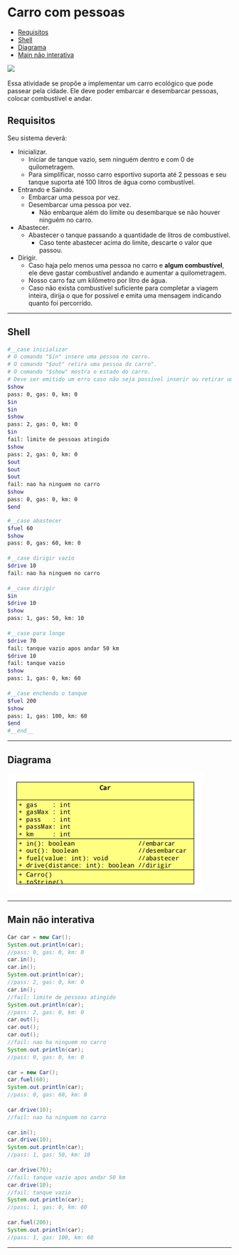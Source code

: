 # Carro com pessoas

<!--TOC_BEGIN-->
- [Requisitos](#requisitos)
- [Shell](#shell)
- [Diagrama](#diagrama)
- [Main não interativa](#main-não-interativa)
<!--TOC_END-->
![](figura.jpg)

Essa atividade se propõe a implementar um carro ecológico que pode passear pela cidade. Ele deve poder embarcar e desembarcar pessoas, colocar combustível e andar.


## Requisitos
Seu sistema deverá:

- Inicializar.
    - Iniciar de tanque vazio, sem ninguém dentro e com 0 de quilometragem.
    - Para simplificar, nosso carro esportivo suporta até 2 pessoas e seu tanque suporta até 100 litros de água como combustível.
- Entrando e Saindo.
    - Embarcar uma pessoa por vez.
    - Desembarcar uma pessoa por vez.
        - Não embarque além do limite ou desembarque se não houver ninguém no carro.
- Abastecer.
    - Abastecer o tanque passando a quantidade de litros de combustível.
        - Caso tente abastecer acima do limite, descarte o valor que passou.
- Dirigir.
    - Caso haja pelo menos uma pessoa no carro e **algum combustível**, ele deve gastar combustível andando e aumentar a quilometragem.
    - Nosso carro faz um kilômetro por litro de água.
    - Caso não exista combustível suficiente para completar a viagem inteira, dirija o que for possível e emita uma mensagem indicando quanto foi percorrido.


***
## Shell

```bash
#__case inicializar
# O comando "$in" insere uma pessoa no carro.
# O comando "$out" retira uma pessoa do carro".
# O comando "$show" mostra o estado do carro.
# Deve ser emitido um erro caso não seja possível inserir ou retirar uma pessoa.
$show
pass: 0, gas: 0, km: 0
$in
$in
$show
pass: 2, gas: 0, km: 0
$in
fail: limite de pessoas atingido
$show
pass: 2, gas: 0, km: 0
$out
$out
$out
fail: nao ha ninguem no carro
$show
pass: 0, gas: 0, km: 0
$end
```

```bash
#__case abastecer
$fuel 60
$show
pass: 0, gas: 60, km: 0

#__case dirigir vazio
$drive 10
fail: nao ha ninguem no carro

#__case dirigir
$in
$drive 10
$show
pass: 1, gas: 50, km: 10

#__case para longe
$drive 70
fail: tanque vazio apos andar 50 km
$drive 10
fail: tanque vazio
$show
pass: 1, gas: 0, km: 60

#__case enchendo o tanque
$fuel 200
$show
pass: 1, gas: 100, km: 60
$end
#__end__
```

***
## Diagrama
![](diagrama.png)

***
## Main não interativa
```java
Car car = new Car();
System.out.println(car);
//pass: 0, gas: 0, km: 0
car.in();
car.in();
System.out.println(car);
//pass: 2, gas: 0, km: 0
car.in();
//fail: limite de pessoas atingido
System.out.println(car);
//pass: 2, gas: 0, km: 0
car.out();
car.out();
car.out();
//fail: nao ha ninguem no carro
System.out.println(car);
//pass: 0, gas: 0, km: 0

car = new Car();
car.fuel(60);
System.out.println(car);
//pass: 0, gas: 60, km: 0

car.drive(10);
//fail: nao ha ninguem no carro

car.in();
car.drive(10);
System.out.println(car);
//pass: 1, gas: 50, km: 10

car.drive(70);
//fail: tanque vazio apos andar 50 km
car.drive(10);
//fail: tanque vazio
System.out.println(car);
//pass: 1, gas: 0, km: 60

car.fuel(200);
System.out.println(car);
//pass: 1, gas: 100, km: 60
```
***

